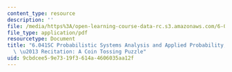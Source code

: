 ```yaml
---
content_type: resource
description: ''
file: /media/https%3A/open-learning-course-data-rc.s3.amazonaws.com/6-041sc-probabilistic-systems-analysis-and-applied-probability-fall-2013/9cbdcee59e7319f3614a4606035aa12f_MIT6_041SCF13_Ch1_Coin_Toss_Puzzle_300k.pdf
file_type: application/pdf
resourcetype: Document
title: "6.041SC Probabilistic Systems Analysis and Applied Probability, Fall 2013Transcript\
  \ \u2013 Recitation: A Coin Tossing Puzzle"
uid: 9cbdcee5-9e73-19f3-614a-4606035aa12f
---
```


